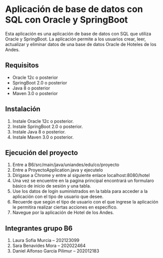 # Aplicación de base de datos con SQL con Oracle y SpringBoot
Esta aplicación es una aplicación de base de datos con SQL que utiliza Oracle y SpringBoot. La aplicación permite a los usuarios crear, leer, actualizar y eliminar datos de una base de datos Oracle de Hoteles de los Andes.
## Requisitos
* Oracle 12c o posterior
* SpringBoot 2.0 o posterior
* Java 8 o posterior
* Maven 3.0 o posterior
## Instalación
1. Instale Oracle 12c o posterior.
2. Instale SpringBoot 2.0 o posterior.
3. Instale Java 8 o posterior.
4. Instale Maven 3.0 o posterior.
## Ejecución del proyecto
1. Entre a B6/src/main/java/uniandes/edu/co/proyecto
2. Entre a ProyectoApplication.java y ejecutelo
3. Dirigase a Chrome y entre al siguiente enlace localhost:8080/hotel
4. Una vez se encuentre en la pagina principal encontrará un formularo básico de inicio de sesión y una tabla.
5. Use los datos de login suministrados en la tabla para acceder a la aplicación con el tipo de usuario que desee.
6. Recuerde que según el tipo de usuario con el que ingrese la aplicación le permitira realizar ciertas acciones en específico.
7. Navegue por la aplicación de Hotel de los Andes.
## Integrantes grupo B6
1. Laura Sofia Murcia – 202123099
2. Sara Benavides Mora – 202022464
3. Daniel Alfonso García Pilimur – 202012183


